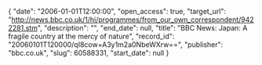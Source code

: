 {
  "date": "2006-01-01T12:00:00", 
  "open_access": true, 
  "target_url": "http://news.bbc.co.uk/1/hi/programmes/from_our_own_correspondent/9422281.stm", 
  "description": "", 
  "end_date": null, 
  "title": "BBC News: Japan: A fragile country at the mercy of nature", 
  "record_id": "20060101T120000/qI8cow+A3y1m2a0NbeWXrw==", 
  "publisher": "bbc.co.uk", 
  "slug": 60588331, 
  "start_date": null
}

